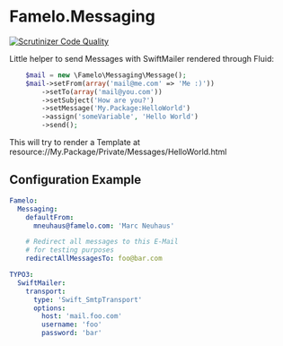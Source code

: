 # Famelo.Messaging

[![Scrutinizer Code Quality](https://scrutinizer-ci.com/g/mneuhaus/Famelo.Messaging/badges/quality-score.png?s=a27fa967fe33de193aac7e2846400286578f5dfb)](https://scrutinizer-ci.com/g/mneuhaus/Famelo.Messaging/)

Little helper to send Messages with SwiftMailer rendered through Fluid:

```php
  	$mail = new \Famelo\Messaging\Message();
	$mail->setFrom(array('mail@me.com' => 'Me :)'))
		->setTo(array('mail@you.com'))
		->setSubject('How are you?')
		->setMessage('My.Package:HelloWorld')
		->assign('someVariable', 'Hello World')
		->send();
````

This will try to render a Template at resource://My.Package/Private/Messages/HelloWorld.html

## Configuration Example

```yaml
Famelo:
  Messaging:
    defaultFrom:
      mneuhaus@famelo.com: 'Marc Neuhaus'

  	# Redirect all messages to this E-Mail
  	# for testing purposes
    redirectAllMessagesTo: foo@bar.com

TYPO3:
  SwiftMailer:
    transport:
      type: 'Swift_SmtpTransport'
      options:
        host: 'mail.foo.com'
        username: 'foo'
        password: 'bar'
```
